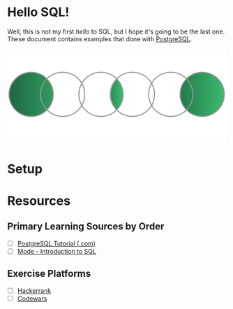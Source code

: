 # Hello SQL!

Well, this is not my first *hello* to SQL, but I hope it's going to be the last one.<br>
These document contains examples that done with [PostgreSQL](https://www.postgresql.org/).

![SQL Join Diagrams](./assets/sql_joins.png)

# Setup



# Resources

## Primary Learning Sources by Order
- [ ] [PostgreSQL Tutorial (.com)](https://www.postgresqltutorial.com/)
- [ ] [Mode - Introduction to SQL](https://mode.com/sql-tutorial/introduction-to-sql/)

## Exercise Platforms
- [ ] [Hackerrank](https://www.hackerrank.com/domains/sql)
- [ ] [Codewars](https://www.codewars.com/)